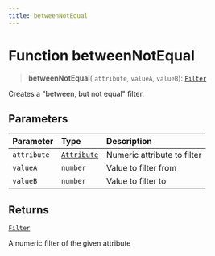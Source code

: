 ```yaml
---
title: betweenNotEqual
---
```


# Function betweenNotEqual

> **betweenNotEqual**(
  `attribute`,
  `valueA`,
  `valueB`): [`Filter`](../../../interfaces/interface.Filter.md)

Creates a "between, but not equal" filter.

## Parameters

| Parameter | Type | Description |
| :------ | :------ | :------ |
| `attribute` | [`Attribute`](../../../interfaces/interface.Attribute.md) | Numeric attribute to filter |
| `valueA` | `number` | Value to filter from |
| `valueB` | `number` | Value to filter to |

## Returns

[`Filter`](../../../interfaces/interface.Filter.md)

A numeric filter of the given attribute
